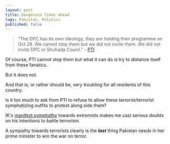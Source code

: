 ```yaml
---
layout: post
title: Dangerous times ahead
tags: Pakistan, Politics
published: false
---
```


> “The DPC has its own ideology, they are holding their programme on Oct 28. We cannot stop them but we did not invite them. We did not invite DPC or Shuhada Counil.” - [PTI](http://www.pakistantoday.com.pk/2016/10/25/national/pti-did-not-invite-dpc-banned-outfits-for-islamabad-lockdown-says-shah-mehmood/)

Of course, PTI cannot stop them but what it can do is try to distance itself from these fanatics.

But it does not.

And that is, or rather should be, very troubling for all residents of this country.

Is it too much to ask from PTI to refuse to allow these terrorist/terrorist symphatizing outfits to protest along side them?

IK's [manifest symphathy](http://nation.com.pk/national/24-Oct-2016/lal-masjid-hints-at-support-for-pti-s-islamabad-lockdown) towards extremists makes me cast serious doubts on his intentions to battle terrorism.

A sympathy towards terrorists clearly is the _**last**_ thing Pakistan needs in her prime minister to win the war on terror.

<!-- (IK denying fundamentalism can exist in Islam)[http://www.dailymotion.com/video/x1hrymv_imran-khan-speech-in-lal-masjid_news] -->
